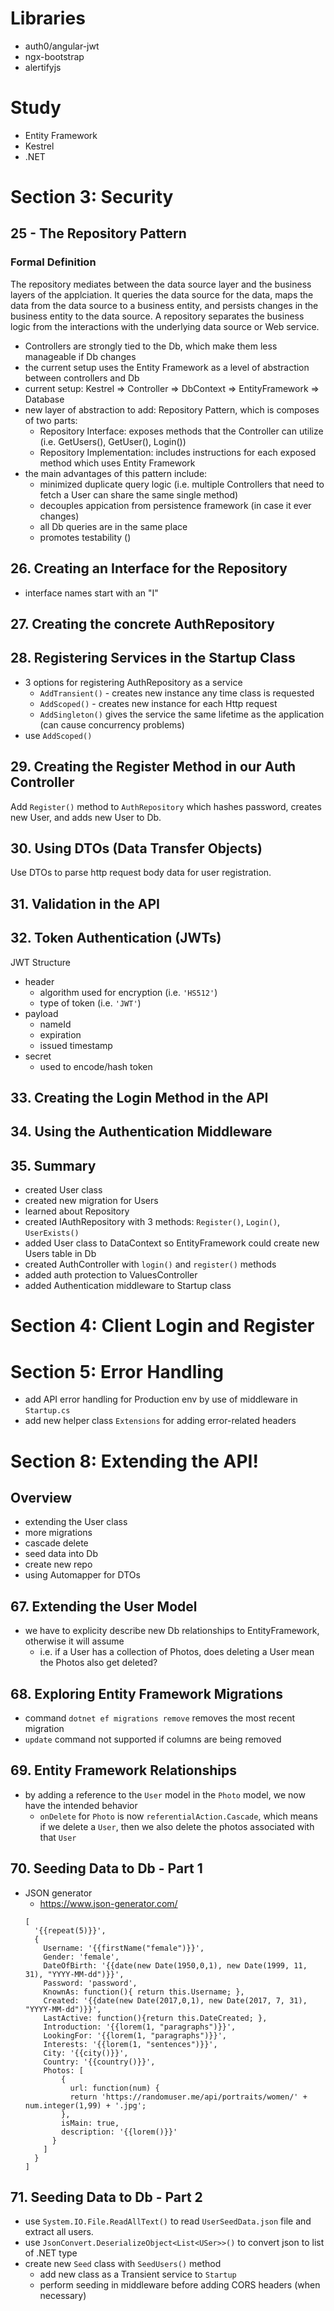 # Libraries
* auth0/angular-jwt
* ngx-bootstrap
* alertifyjs

# Study
* Entity Framework
* Kestrel
* .NET

# Section 3: Security

## 25 - The Repository Pattern
### Formal Definition
The repository mediates between the data source layer and the business layers of the applciation. It queries the data source for the data, maps the data from the data source to a business entity, and persists changes in the business entity to the data source. A repository separates the business logic from the interactions with the underlying data source or Web service.

* Controllers are strongly tied to the Db, which make them less manageable if Db changes
* the current setup uses the Entity Framework as a level of abstraction between controllers and Db
* current setup: Kestrel => Controller => DbContext => EntityFramework => Database
* new layer of abstraction to add: Repository Pattern, which is composes of two parts:
  * Repository Interface: exposes methods that the Controller can utilize (i.e. GetUsers(), GetUser(), Login())
  * Repository Implementation: includes instructions for each exposed method which uses Entity Framework
* the main advantages of this pattern include:
  * minimized duplicate query logic (i.e. multiple Controllers that need to fetch a User can share the same single method)
  * decouples appication from persistence framework (in case it ever changes)
  * all Db queries are in the same place
  * promotes testability ()

## 26. Creating an Interface for the Repository

* interface names start with an "I"

## 27. Creating the concrete AuthRepository

## 28. Registering Services in the Startup Class

* 3 options for registering AuthRepository as a service
  * `AddTransient()` - creates new instance any time class is requested
  * `AddScoped()` - creates new instance for each Http request
  * `AddSingleton()` gives the service the same lifetime as the application (can cause concurrency problems)
* use `AddScoped()`

## 29. Creating the Register Method in our Auth Controller

Add `Register()` method to `AuthRepository` which hashes password, creates new User, and adds new User to Db.

## 30. Using DTOs (Data Transfer Objects)

Use DTOs to parse http request body data for user registration.

## 31. Validation in the API

## 32. Token Authentication (JWTs)

JWT Structure
* header
  * algorithm used for encryption (i.e. `'HS512'`)
  * type of token (i.e. `'JWT'`)
* payload
  * nameId
  * expiration
  * issued timestamp
* secret
  * used to encode/hash token

## 33. Creating the Login Method in the API

## 34. Using the Authentication Middleware

## 35. Summary
* created User class
* created new migration for Users
* learned about Repository
* created IAuthRepository with 3 methods: `Register()`, `Login()`, `UserExists()`
* added User class to DataContext so EntityFramework could create new Users table in Db
* created AuthController with `login()` and `register()` methods
* added auth protection to ValuesController
* added Authentication middleware to Startup class

# Section 4: Client Login and Register

# Section 5: Error Handling

* add API error handling for Production env by use of middleware in `Startup.cs`
* add new helper class `Extensions` for adding error-related headers

# Section 8: Extending the API!

## Overview
* extending the User class
* more migrations
* cascade delete
* seed data into Db
* create new repo
* using Automapper for DTOs

## 67. Extending the User Model

* we have to explicity describe new Db relationships to EntityFramework, otherwise it will assume
  * i.e. if a User has a collection of Photos, does deleting a User mean the Photos also get deleted?

## 68. Exploring Entity Framework Migrations
  * command `dotnet ef migrations remove` removes the most recent migration
  * `update` command not supported if columns are being removed

## 69. Entity Framework Relationships
* by adding a reference to the `User` model in the `Photo` model, we now have the intended behavior
  * `onDelete` for `Photo` is now `referentialAction.Cascade`, which means if we delete a `User`, then we also delete the photos associated with that `User`

## 70. Seeding Data to Db - Part 1

* JSON generator
  * https://www.json-generator.com/
  ```
  [
    '{{repeat(5)}}',
    {
      Username: '{{firstName("female")}}',
      Gender: 'female',
      DateOfBirth: '{{date(new Date(1950,0,1), new Date(1999, 11, 31), "YYYY-MM-dd")}}',
      Password: 'password',
      KnownAs: function(){ return this.Username; },
      Created: '{{date(new Date(2017,0,1), new Date(2017, 7, 31), "YYYY-MM-dd")}}',
      LastActive: function(){return this.DateCreated; },
      Introduction: '{{lorem(1, "paragraphs")}}',
      LookingFor: '{{lorem(1, "paragraphs")}}',
      Interests: '{{lorem(1, "sentences")}}',
      City: '{{city()}}',
      Country: '{{country()}}',
      Photos: [
          {
            url: function(num) {
            return 'https://randomuser.me/api/portraits/women/' + num.integer(1,99) + '.jpg';
          },
          isMain: true,
          description: '{{lorem()}}'
        }
      ]
    }
  ]

## 71. Seeding Data to Db - Part 2

* use `System.IO.File.ReadAllText()` to read `UserSeedData.json` file and extract all users.
* use `JsonConvert.DeserializeObject<List<USer>>()` to convert json to list of .NET type
* create new `Seed` class with `SeedUsers()` method
  * add new class as a Transient service to `Startup`
  * perform seeding in middleware before adding CORS headers (when necessary)